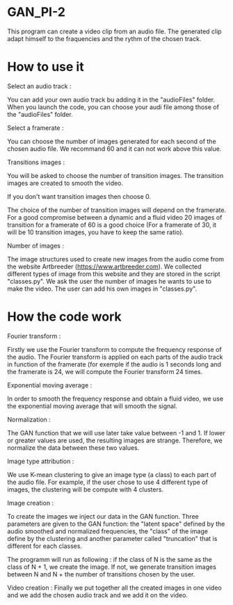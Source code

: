# GAN_PI-2

This program can create a video clip from an audio file.
The generated clip adapt himself to the fraquencies and the rythm of the chosen track.

# How to use it

Select an audio track :

You can add your own audio track bu adding it in the "audioFiles" folder.
When you launch the code, you can choose your audi file among those of the "audioFiles" folder.

Select a framerate :

You can choose the number of images generated for each second of the chosen audio file.
We recommand 60 and it can not work above this value.

Transitions images :

You will be asked to choose the number of transition images.
The transition images are created to smooth the video.

If you don't want transition images then choose 0.

The choice of the number of transition images will depend on the framerate. 
For a good compromise between a dynamic and a fluid video 20 images of transition for a framerate of 60 is a good choice (For a framerate of 30, it will be 10 transition images, you have to keep the same ratio).

Number of images :

The image structures used to create new images from the audio come from the website Artbreeder (https://www.artbreeder.com).
We collected different types of image from this website and they are stored in the script "classes.py".
We ask the user the number of images he wants to use to make the video.
The user can add his own images in "classes.py".

# How the code work

Fourier transform :

Firstly we use the Fourier transform to compute the frequency response of the audio. 
The Fourier transform is applied on each parts of the audio track in function of the framerate (for exemple if the audio is 1 seconds long and the framerate is 24, we will compute the Fourier transform 24 times.

Exponential moving average :

In order to smooth the frequency response and obtain a fluid video, we use the exponential moving average that will smooth
the signal.

Normalization :

The GAN function that we will use later take value between -1 and 1. If lower or greater values are used, the resulting
images are strange. Therefore, we normalize the data between these two values.

Image type attribution :

We use K-mean clustering to give an image type (a class) to each part of the audio file. For example, if the user chose to use 4 different type of images, the clustering will be compute with 4 clusters.

Image creation :

To create the images we inject our data in the GAN function. Three parameters are given to the GAN function: the "latent space" defined by the audio smoothed and normalized frequencies, the "class" of the image define by the clustering and another parameter called "truncation" that is different for each classes.

The programm will run as following : if the class of N is the same as the class of N + 1, we create the image. If not, we generate transition images between N and N + the number of transitions chosen by the user.

Video creation :
Finally we put together all the created images in one video and we add the chosen audio track and we add it on the video.












